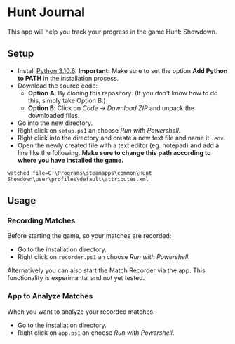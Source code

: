 # Hunt Journal
This app will help you track your progress in the game Hunt: Showdown.
## Setup
+ Install [Python 3.10.6](https://www.python.org/ftp/python/3.10.6/python-3.10.6-amd64.exe).
**Important:** Make sure to set the option **Add Python to PATH** in the installation process.
+ Download the source code:
    + **Option A**: By cloning this repository. (If you don't know how to do this, simply take Option B.)
    + **Option B**: Click on *Code* -> *Download ZIP* and unpack the downloaded files.
+ Go into the new directory.
+ Right click on `setup.ps1` an choose *Run with Powershell*.
+ Right click into the directory and create a new text file and name it `.env`.
+ Open the newly created file with a text editor (eg. notepad) and add a line like the following.
**Make sure to change this path according to where you have installed the game.**
```
watched_file=C:\Programs\steamapps\common\Hunt Showdown\user\profiles\default\attributes.xml
```

## Usage
### Recording Matches
Before starting the game, so your matches are recorded:
+ Go to the installation directory.
+ Right click on `recorder.ps1` an choose *Run with Powershell*.

Alternatively you can also start the Match Recorder via the app.
This functionality is experimantal and not yet tested.

### App to Analyze Matches
When you want to analyze your recorded matches.
+ Go to the installation directory.
+ Right click on `app.ps1` an choose *Run with Powershell*.
